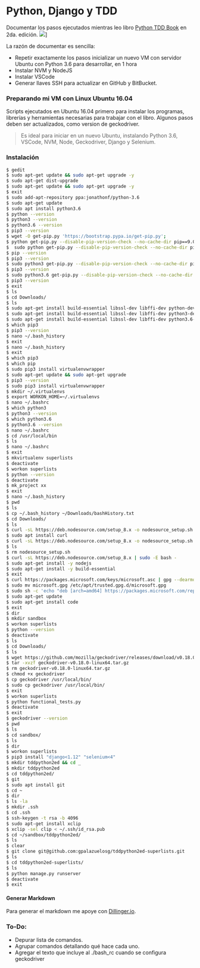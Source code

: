 # Python, Django y TDD
Documentar los pasos ejecutados mientras leo libro [Python TDD Book] en 2da. edición.
![](https://images-na.ssl-images-amazon.com/images/I/51q3VZT%2BseL._SX379_BO1,204,203,200_.jpg)]

La razón de documentar es sencilla:
  - Repetir exactamente los pasos inicializar un nuevo VM con servidor Ubuntu con Python 3.6 para desarrollar, en 1 hora
  - Instalar NVM y NodeJS
  - Instalar VSCode 
  - Generar llaves SSH para actualizar en GitHub y BitBucket.

### Preparando mi VM con Linux Ubuntu 16.04
Scripts ejecutados en Ubuntu 16.04 primero para instalar los programas, librerías y herramientas necesarias para trabajar con el libro. Algunos pasos deben ser actualizados, como version de geckodriver. 

> Es ideal para iniciar en un nuevo Ubuntu, instalando Python 3.6, VSCode, NVM, Node, Geckodriver, Django y Selenium.

### Instalación

```sh
$ gedit
$ sudo apt-get update && sudo apt-get upgrade -y
$ sudo apt-get dist-upgrade
$ sudo apt-get update && sudo apt-get upgrade -y
$ exit
$ sudo add-apt-repository ppa:jonathonf/python-3.6
$ sudo apt-get update
$ sudo apt install python3.6
$ python --version
$ python3 --version
$ python3.6 --version
$ pip3 --version
$ wget -O get-pip.py 'https://bootstrap.pypa.io/get-pip.py';
$ python get-pip.py --disable-pip-version-check --no-cache-dir pip==9.0.1
$  sudo python get-pip.py --disable-pip-version-check --no-cache-dir pip==9.0.1
$ pip --version
$ pip3 --version
$ sudo python3 get-pip.py --disable-pip-version-check --no-cache-dir pip==9.0.1
$ pip3 --version
$ sudo python3.6 get-pip.py --disable-pip-version-check --no-cache-dir pip==9.0.1
$ pip3 --version
$ exit
$ ls
$ cd Downloads/
$ ls
$ sudo apt-get install build-essential libssl-dev libffi-dev python-dev
$ sudo apt-get install build-essential libssl-dev libffi-dev python3-dev
$ sudo apt-get install build-essential libssl-dev libffi-dev python3.6-dev
$ which pip3
$ pip3 --version
$ nano ~/.bash_history
$ exit
$ nano ~/.bash_history
$ exit
$ which pip3
$ which pip
$ sudo pip3 install virtualenvwrapper
$ sudo apt-get update && sudo apt-get upgrade
$ pip3 --version
$ sudo pip3 install virtualenvwrapper
$ mkdir ~/.virtualenvs
$ export WORKON_HOME=~/.virtualenvs
$ nano ~/.bashrc
$ which python3
$ python3 --version
$ which python3.6
$ python3.6 --version
$ nano ~/.bashrc
$ cd /usr/local/bin
$ ls
$ nano ~/.bashrc
$ exit
$ mkvirtualenv superlists
$ deactivate
$ workon superlists
$ python --version
$ deactivate
$ mk_project xx
$ exit
$ nano ~/.bash_history
$ pwd
$ ls
$ cp ~/.bash_history ~/Downloads/bashHistory.txt
$ cd Downloads/
$ ls
$ curl -sL https://deb.nodesource.com/setup_8.x -o nodesource_setup.sh
$ sudo apt install curl
$ curl -sL https://deb.nodesource.com/setup_8.x -o nodesource_setup.sh
$ ls
$ rm nodesource_setup.sh 
$ curl -sL https://deb.nodesource.com/setup_8.x | sudo -E bash -
$ sudo apt-get install -y nodejs
$ sudo apt-get install -y build-essential
$ exit
$ curl https://packages.microsoft.com/keys/microsoft.asc | gpg --dearmor > microsoft.gpg
$ sudo mv microsoft.gpg /etc/apt/trusted.gpg.d/microsoft.gpg
$ sudo sh -c 'echo "deb [arch=amd64] https://packages.microsoft.com/repos/vscode stable main" > /etc/apt/sources.list.d/vscode.list'
$ sudo apt-get update
$ sudo apt-get install code
$ exit
$ dir
$ mkdir sandbox
$ workon superlists
$ python --version
$ deactivate
$ ls
$ cd Downloads/
$ ls
$ wget https://github.com/mozilla/geckodriver/releases/download/v0.18.0/geckodriver-v0.18.0-linux64.tar.gz
$ tar -xvzf geckodriver-v0.18.0-linux64.tar.gz
$ rm geckodriver-v0.18.0-linux64.tar.gz
$ chmod +x geckodriver
$ cp geckodriver /usr/local/bin/
$ sudo cp geckodriver /usr/local/bin/
$ exit
$ workon superlists
$ python functional_tests.py 
$ deactivate
$ exit
$ geckodriver --version
$ pwd
$ ls
$ cd sandbox/
$ ls
$ dir
$ workon superlists
$ pip3 install "django<1.12" "selenium<4"
$ mkdir tddpython2ed && cd _
$ mkdir tddpython2ed
$ cd tddpython2ed/
$ git
$ sudo apt install git
$ cd ~
$ dir
$ ls -la
$ mkdir .ssh
$ cd .ssh
$ ssh-keygen -t rsa -b 4096
$ sudo apt-get install xclip
$ xclip -sel clip < ~/.ssh/id_rsa.pub
$ cd ~/sandbox/tddpython2ed/
$ ls
$ clear
$ git clone git@github.com:gpalazuelosg/tddpython2ed-superlists.git
$ ls
$ cd tddpython2ed-superlists/
$ ls
$ python manage.py runserver
$ deactivate
$ exit
```


#### Generar Markdown
Para generar el markdown me apoye con [Dillinger.io].

### To-Do:
  - Depurar lista de comandos.
  - Agrupar comandos detallando qué hace cada uno.
  - Agregar el texto que incluye al ./bash_rc cuando se configura geckodriver

   [Python TDD Book]: <https://www.amazon.com/Test-Driven-Development-Python-Selenium-JavaScript/dp/1491958707/ref=sr_1_1/131-5649203-4499659?s=books&ie=UTF8&qid=1519889044&sr=1-1&refinements=p_27%3AHarry+Percival>
   [Dillinger.io]: <https://dillinger.io/>
